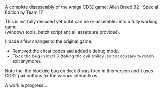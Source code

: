 A complete disassembly of the Amiga CD32 game: Alien Breed 92 - Special Edition by Team 17.

This is not fully decoded yet but it can be re-assembled into a fully working game<br>
(windows tools, batch script and all assets are provided).

I made a few changes to the original game:

- Removed the cheat codes and added a debug mode.
- Fixed the bug in level 6 (taking the evil smiley isn't necessary to reach exit anymore).

Note that the blocking bug on deck 8 was fixed in this version and it uses CD32 pad buttons for the various interactions.

A work in progress...
